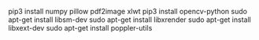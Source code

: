 pip3 install numpy pillow pdf2image xlwt
pip3 install opencv-python
sudo apt-get install libsm-dev
sudo apt-get install libxrender
sudo apt-get install libxext-dev
sudo apt-get install poppler-utils